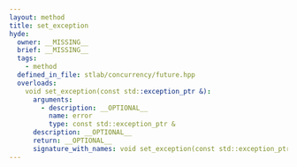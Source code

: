 ```yaml
---
layout: method
title: set_exception
hyde:
  owner: __MISSING__
  brief: __MISSING__
  tags:
    - method
  defined_in_file: stlab/concurrency/future.hpp
  overloads:
    void set_exception(const std::exception_ptr &):
      arguments:
        - description: __OPTIONAL__
          name: error
          type: const std::exception_ptr &
      description: __OPTIONAL__
      return: __OPTIONAL__
      signature_with_names: void set_exception(const std::exception_ptr & error)
---
```

